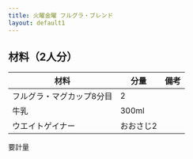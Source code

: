 ```yaml
---
title: 火曜金曜 フルグラ・ブレンド
layout: default1
---
```

## 材料（2人分）

| 材料 | 分量 | 備考 |
| --- | --- | ---- |
| フルグラ・マグカップ8分目 | 2 | |
| 牛乳 | 300ml | |
| ウエイトゲイナー | おおさじ2 | |

要計量
